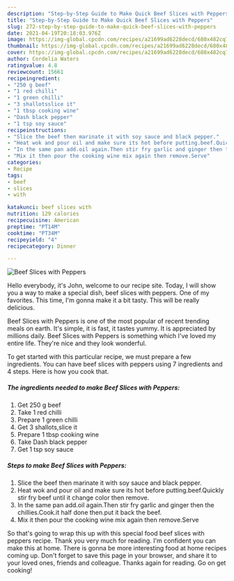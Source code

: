 ```yaml
---
description: "Step-by-Step Guide to Make Quick Beef Slices with Peppers"
title: "Step-by-Step Guide to Make Quick Beef Slices with Peppers"
slug: 272-step-by-step-guide-to-make-quick-beef-slices-with-peppers
date: 2021-04-19T20:18:03.976Z
image: https://img-global.cpcdn.com/recipes/a21699ad6228decd/680x482cq70/beef-slices-with-peppers-recipe-main-photo.jpg
thumbnail: https://img-global.cpcdn.com/recipes/a21699ad6228decd/680x482cq70/beef-slices-with-peppers-recipe-main-photo.jpg
cover: https://img-global.cpcdn.com/recipes/a21699ad6228decd/680x482cq70/beef-slices-with-peppers-recipe-main-photo.jpg
author: Cordelia Waters
ratingvalue: 4.8
reviewcount: 15661
recipeingredient:
- "250 g beef"
- "1 red chilli"
- "1 green chilli"
- "3 shallotsslice it"
- "1 tbsp cooking wine"
- "Dash black pepper"
- "1 tsp soy sauce"
recipeinstructions:
- "Slice the beef then marinate it with soy sauce and black pepper."
- "Heat wok and pour oil and make sure its hot before putting.beef.Quickly stir fry beef until it change color then remove."
- "In the same pan add.oil again.Then stir fry garlic and ginger then the chillies.Cook.it half done then.put it back the beef."
- "Mix it then pour the cooking wine mix again then remove.Serve"
categories:
- Recipe
tags:
- beef
- slices
- with

katakunci: beef slices with 
nutrition: 129 calories
recipecuisine: American
preptime: "PT14M"
cooktime: "PT34M"
recipeyield: "4"
recipecategory: Dinner

---
```



![Beef Slices with Peppers](https://img-global.cpcdn.com/recipes/a21699ad6228decd/680x482cq70/beef-slices-with-peppers-recipe-main-photo.jpg)

Hello everybody, it's John, welcome to our recipe site. Today, I will show you a way to make a special dish, beef slices with peppers. One of my favorites. This time, I'm gonna make it a bit tasty. This will be really delicious.

Beef Slices with Peppers is one of the most popular of recent trending meals on earth. It's simple, it is fast, it tastes yummy. It is appreciated by millions daily. Beef Slices with Peppers is something which I've loved my entire life. They're nice and they look wonderful.




To get started with this particular recipe, we must prepare a few ingredients. You can have beef slices with peppers using 7 ingredients and 4 steps. Here is how you cook that.

<!--inarticleads1-->

##### The ingredients needed to make Beef Slices with Peppers:

1. Get 250 g beef
1. Take 1 red chilli
1. Prepare 1 green chilli
1. Get 3 shallots,slice it
1. Prepare 1 tbsp cooking wine
1. Take Dash black pepper
1. Get 1 tsp soy sauce




<!--inarticleads2-->

##### Steps to make Beef Slices with Peppers:

1. Slice the beef then marinate it with soy sauce and black pepper.
1. Heat wok and pour oil and make sure its hot before putting.beef.Quickly stir fry beef until it change color then remove.
1. In the same pan add.oil again.Then stir fry garlic and ginger then the chillies.Cook.it half done then.put it back the beef.
1. Mix it then pour the cooking wine mix again then remove.Serve




So that's going to wrap this up with this special food beef slices with peppers recipe. Thank you very much for reading. I'm confident you can make this at home. There is gonna be more interesting food at home recipes coming up. Don't forget to save this page in your browser, and share it to your loved ones, friends and colleague. Thanks again for reading. Go on get cooking!
